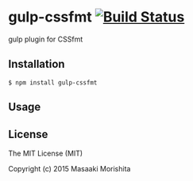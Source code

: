 # gulp-cssfmt [![Build Status](https://travis-ci.org/morishitter/gulp-cssfmt.svg)](https://travis-ci.org/morishitter/gulp-cssfmt)

gulp plugin for CSSfmt

## Installation

```shell
$ npm install gulp-cssfmt
```

## Usage

## License

The MIT License (MIT)

Copyright (c) 2015 Masaaki Morishita
